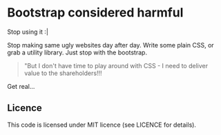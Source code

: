 # Bootstrap considered harmful

Stop using it :|

Stop making same ugly websites day after day.
Write some plain CSS, or grab a utility library. Just stop with the bootstrap.

> "But I don't have time to play around with CSS - I need to deliver value to the shareholders!!!

Get real...

## Licence

This code is licensed under MIT licence (see LICENCE for details).
